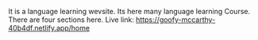 It is a language  learning wevsite.
Its here many language learning Course.
There are four sections here.
Live link: https://goofy-mccarthy-40b4df.netlify.app/home
